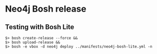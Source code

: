 # Neo4j Bosh release

## Testing with Bosh Lite

```shell
$> bosh create-release --force &&
$> bosh upload-release &&
$> bosh -e vbox -d neo4j deploy ../manifests/neo4j-bosh-lite.yml -n
```
